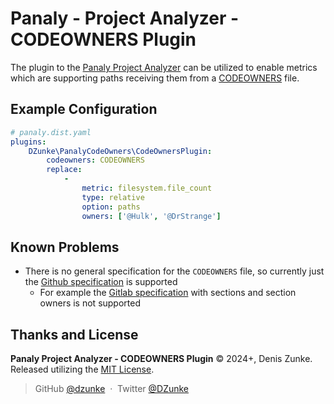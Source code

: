 # Panaly - Project Analyzer - CODEOWNERS Plugin

The plugin to the [Panaly Project Analyzer](https://github.com/DZunke/panaly) can be utilized to enable metrics which
are supporting paths receiving them from a [CODEOWNERS](https://docs.github.com/en/repositories/managing-your-repositorys-settings-and-features/customizing-your-repository/about-code-owners)
file. 

## Example Configuration

```yaml
# panaly.dist.yaml
plugins:
    DZunke\PanalyCodeOwners\CodeOwnersPlugin:
        codeowners: CODEOWNERS
        replace:
            -
                metric: filesystem.file_count
                type: relative
                option: paths
                owners: ['@Hulk', '@DrStrange']
```

## Known Problems

* There is no general specification for the `CODEOWNERS` file, so currently just the [Github specification](https://docs.github.com/en/repositories/managing-your-repositorys-settings-and-features/customizing-your-repository/about-code-owners) is supported
  * For example the [Gitlab specification](https://docs.gitlab.com/ee/user/project/codeowners/reference.html) with sections and section owners is not supported

## Thanks and License

**Panaly Project Analyzer - CODEOWNERS Plugin** © 2024+, Denis Zunke. Released utilizing
the [MIT License](https://mit-license.org/).

> GitHub [@dzunke](https://github.com/DZunke) &nbsp;&middot;&nbsp;
> Twitter [@DZunke](https://twitter.com/DZunke)
